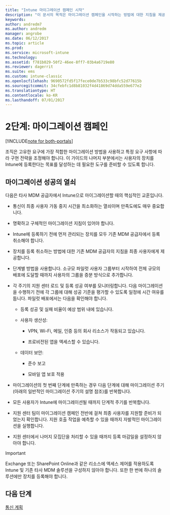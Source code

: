 ```yaml
---
title: "Intune 마이그레이션 캠페인 시작"
description: "이 문서의 목적은 마이그레이션 캠페인을 시작하는 방법에 대한 지침을 제공하는 것입니다."
keywords: 
author: andredm7
ms.author: andredm
manager: angrobe
ms.date: 06/12/2017
ms.topic: article
ms.prod: 
ms.service: microsoft-intune
ms.technology: 
ms.assetid: f781b029-50f2-46ee-8ff7-03b4a6719e80
ms.reviewer: dagerrit
ms.suite: ems
ms.custom: intune-classic
ms.openlocfilehash: 9690572fd5f17fece0de7b533c98bfc52d77615b
ms.sourcegitcommit: 34cfebfc1d8b81032f4d41869d74dda559e677e2
ms.translationtype: HT
ms.contentlocale: ko-KR
ms.lasthandoff: 07/01/2017
---
```

# <a name="phase-2-migration-campaign"></a>2단계: 마이그레이션 캠페인

[!INCLUDE[note for both-portals](./includes/note-for-both-portals.md)]

조직은 고유한 요구에 가장 적합한 마이그레이션 방법을 사용하고 특정 요구 사항에 따라 구현 전략을 조정해야 합니다. 이 가이드의 나머지 부분에서는 사용자의 장치를 Intune에 등록한다는 목표를 달성하는 데 필요한 도구를 준비할 수 있도록 합니다.

## <a name="keys-to-a-successful-migration"></a>마이그레이션 성공의 열쇠

다음은 타사 MDM 공급자에서 Intune으로 마이그레이션할 때의 핵심적인 교훈입니다.

-   통신이 최종 사용자 가동 중지 시간을 최소화하는 열쇠이며 만족도에도 매우 중요합니다.

-   명확하고 구체적인 마이그레이션 지침이 있어야 합니다.

-   Intune에 등록하기 전에 먼저 관리되는 장치를 모두 기존 MDM 공급자에서 등록 취소해야 합니다.

-   장치를 등록 취소하는 방법에 대한 기존 MDM 공급자의 지침을 최종 사용자에게 제공합니다.

-   단계별 방법을 사용합니다. 소규모 파일럿 사용자 그룹부터 시작하여 전체 규모의 배포에 도달할 때까지 사용자의 그룹을 증분 방식으로 추가합니다.

-   각 주기의 지원 센터 로드 및 등록 성공 여부를 모니터링합니다. 다음 마이그레이션을 수행하기 전에 각 그룹에 대해 성공 기준을 평가할 수 있도록 일정에 시간 여유를 둡니다. 파일럿 배포에서는 다음을 확인해야 합니다.

    -   등록 성공 및 실패 비율이 예상 범위 내에 있습니다.

    -   사용자 생산성:

        -   VPN, Wi-Fi, 메일, 인증 등의 회사 리소스가 작동되고 있습니다.

        -   프로비전된 앱을 액세스할 수 있습니다.

    -   데이터 보안:

        -   준수 보고

        -   모바일 앱 보호 적용

-   마이그레이션의 첫 번째 단계에 만족하는 경우 다음 단계에 대해 마이그레이션 주기(아래의 일반적인 마이그레이션 주기의 설명 참조)를 반복합니다.

-   모든 사용자가 Intune에 마이그레이션될 때까지 단계적 주기를 반복합니다.

-   지원 센터 팀이 마이그레이션 캠페인 전반에 걸쳐 최종 사용자를 지원할 준비가 되었는지 확인합니다. 지원 호출 작업을 예측할 수 있을 때까지 자발적인 마이그레이션을 실행합니다.

-   지원 센터에서 나머지 모집단을 처리할 수 있을 때까지 등록 마감일을 설정하지 않아야 합니다.

> [!IMPORTANT] 
> Exchange 또는 SharePoint Online과 같은 리소스에 액세스 제어를 적용하도록 Intune 및 기존 타사 MDM 솔루션을 구성하지 않아야 합니다. 또한 한 번에 하나의 솔루션에만 장치를 등록해야 합니다.

## <a name="next-steps"></a>다음 단계

[통신 계획](migration-guide-communication-plan.md)
